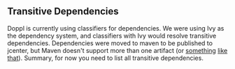## Transitive Dependencies

Doppl is currently using classifiers for dependencies. We were using Ivy as the
dependency system, and classifiers with Ivy would resolve transitive dependencies.
Dependencies were moved to maven to be published to jcenter, but Maven doesn't
support more than one artifact (or [something](https://github.com/dcendents/android-maven-gradle-plugin/issues/50) [like](https://discuss.gradle.org/t/gradle-ignores-transitive-dependencies-when-specifying-a-classifier/2417/6) [that](https://issues.gradle.org/browse/GRADLE-3188)). Summary, for now you need
to list all transitive dependencies.
